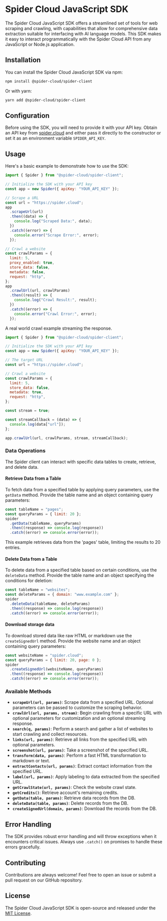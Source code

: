 # Spider Cloud JavaScript SDK

The Spider Cloud JavaScript SDK offers a streamlined set of tools for web scraping and crawling, with capabilities that allow for comprehensive data extraction suitable for interfacing with AI language models. This SDK makes it easy to interact programmatically with the Spider Cloud API from any JavaScript or Node.js application.

## Installation

You can install the Spider Cloud JavaScript SDK via npm:

```bash
npm install @spider-cloud/spider-client
```

Or with yarn:

```bash
yarn add @spider-cloud/spider-client
```

## Configuration

Before using the SDK, you will need to provide it with your API key. Obtain an API key from [spider.cloud](https://spider.cloud) and either pass it directly to the constructor or set it as an environment variable `SPIDER_API_KEY`.

## Usage

Here's a basic example to demonstrate how to use the SDK:

```javascript
import { Spider } from "@spider-cloud/spider-client";

// Initialize the SDK with your API key
const app = new Spider({ apiKey: "YOUR_API_KEY" });

// Scrape a URL
const url = "https://spider.cloud";
app
  .scrapeUrl(url)
  .then((data) => {
    console.log("Scraped Data:", data);
  })
  .catch((error) => {
    console.error("Scrape Error:", error);
  });

// Crawl a website
const crawlParams = {
  limit: 5,
  proxy_enabled: true,
  store_data: false,
  metadata: false,
  request: "http",
};
app
  .crawlUrl(url, crawlParams)
  .then((result) => {
    console.log("Crawl Result:", result);
  })
  .catch((error) => {
    console.error("Crawl Error:", error);
  });
```

A real world crawl example streaming the response.

```javascript
import { Spider } from "@spider-cloud/spider-client";

// Initialize the SDK with your API key
const app = new Spider({ apiKey: "YOUR_API_KEY" });

// The target URL
const url = "https://spider.cloud";

// Crawl a website
const crawlParams = {
  limit: 5,
  store_data: false,
  metadata: true,
  request: "http",
};

const stream = true;

const streamCallback = (data) => {
  console.log(data["url"]);
};

app.crawlUrl(url, crawlParams, stream, streamCallback);
```

### Data Operations

The Spider client can interact with specific data tables to create, retrieve, and delete data.

#### Retrieve Data from a Table

To fetch data from a specified table by applying query parameters, use the `getData` method. Provide the table name and an object containing query parameters:

```javascript
const tableName = "pages";
const queryParams = { limit: 20 };
spider
  .getData(tableName, queryParams)
  .then((response) => console.log(response))
  .catch((error) => console.error(error));
```

This example retrieves data from the 'pages' table, limiting the results to 20 entries.

#### Delete Data from a Table

To delete data from a specified table based on certain conditions, use the `deleteData` method. Provide the table name and an object specifying the conditions for deletion:

```javascript
const tableName = "websites";
const deleteParams = { domain: "www.example.com" };
spider
  .deleteData(tableName, deleteParams)
  .then((response) => console.log(response))
  .catch((error) => console.error(error));
```

#### Download storage data

To download stored data like raw HTML or markdown use the `createSignedUrl` method. Provide the website name and an object containing query parameters:

```javascript
const websiteName = "spider.cloud";
const queryParams = { limit: 20, page: 0 };
spider
  .createSignedUrl(websiteName, queryParams)
  .then((response) => console.log(response))
  .catch((error) => console.error(error));
```

### Available Methods

- **`scrapeUrl(url, params)`**: Scrape data from a specified URL. Optional parameters can be passed to customize the scraping behavior.
- **`crawlUrl(url, params, stream)`**: Begin crawling from a specific URL with optional parameters for customization and an optional streaming response.
- **`search(q, params)`**: Perform a search and gather a list of websites to start crawling and collect resources.
- **`links(url, params)`**: Retrieve all links from the specified URL with optional parameters.
- **`screenshot(url, params)`**: Take a screenshot of the specified URL.
- **`transform(data, params)`**: Perform a fast HTML transformation to markdown or text.
- **`extractContacts(url, params)`**: Extract contact information from the specified URL.
- **`label(url, params)`**: Apply labeling to data extracted from the specified URL.
- **`getCrawlState(url, params)`**: Check the website crawl state.
- **`getCredits()`**: Retrieve account's remaining credits.
- **`getData(table, params)`**: Retrieve data records from the DB.
- **`deleteData(table, params)`**: Delete records from the DB.
- **`createSignedUrl(domain, params)`**: Download the records from the DB.

## Error Handling

The SDK provides robust error handling and will throw exceptions when it encounters critical issues. Always use `.catch()` on promises to handle these errors gracefully.

## Contributing

Contributions are always welcome! Feel free to open an issue or submit a pull request on our GitHub repository.

## License

The Spider Cloud JavaScript SDK is open-source and released under the [MIT License](https://opensource.org/licenses/MIT).
